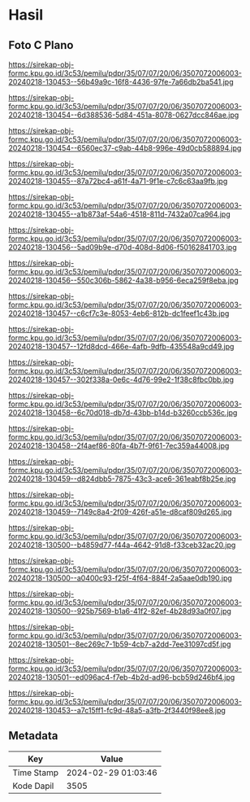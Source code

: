# Hasil

## Foto C Plano

https://sirekap-obj-formc.kpu.go.id/3c53/pemilu/pdpr/35/07/07/20/06/3507072006003-20240218-130453--56b49a9c-16f8-4436-97fe-7a66db2ba541.jpg

https://sirekap-obj-formc.kpu.go.id/3c53/pemilu/pdpr/35/07/07/20/06/3507072006003-20240218-130454--6d388536-5d84-451a-8078-0627dcc846ae.jpg

https://sirekap-obj-formc.kpu.go.id/3c53/pemilu/pdpr/35/07/07/20/06/3507072006003-20240218-130454--6560ec37-c9ab-44b8-996e-49d0cb588894.jpg

https://sirekap-obj-formc.kpu.go.id/3c53/pemilu/pdpr/35/07/07/20/06/3507072006003-20240218-130455--87a72bc4-a61f-4a71-9f1e-c7c6c63aa9fb.jpg

https://sirekap-obj-formc.kpu.go.id/3c53/pemilu/pdpr/35/07/07/20/06/3507072006003-20240218-130455--a1b873af-54a6-4518-811d-7432a07ca964.jpg

https://sirekap-obj-formc.kpu.go.id/3c53/pemilu/pdpr/35/07/07/20/06/3507072006003-20240218-130456--5ad09b9e-d70d-408d-8d06-f50162841703.jpg

https://sirekap-obj-formc.kpu.go.id/3c53/pemilu/pdpr/35/07/07/20/06/3507072006003-20240218-130456--550c306b-5862-4a38-b956-6eca259f8eba.jpg

https://sirekap-obj-formc.kpu.go.id/3c53/pemilu/pdpr/35/07/07/20/06/3507072006003-20240218-130457--c6cf7c3e-8053-4eb6-812b-dc1feef1c43b.jpg

https://sirekap-obj-formc.kpu.go.id/3c53/pemilu/pdpr/35/07/07/20/06/3507072006003-20240218-130457--12fd8dcd-466e-4afb-9dfb-435548a9cd49.jpg

https://sirekap-obj-formc.kpu.go.id/3c53/pemilu/pdpr/35/07/07/20/06/3507072006003-20240218-130457--302f338a-0e6c-4d76-99e2-1f38c8fbc0bb.jpg

https://sirekap-obj-formc.kpu.go.id/3c53/pemilu/pdpr/35/07/07/20/06/3507072006003-20240218-130458--6c70d018-db7d-43bb-b14d-b3260ccb536c.jpg

https://sirekap-obj-formc.kpu.go.id/3c53/pemilu/pdpr/35/07/07/20/06/3507072006003-20240218-130458--2f4aef86-80fa-4b7f-9f61-7ec359a44008.jpg

https://sirekap-obj-formc.kpu.go.id/3c53/pemilu/pdpr/35/07/07/20/06/3507072006003-20240218-130459--d824dbb5-7875-43c3-ace6-361eabf8b25e.jpg

https://sirekap-obj-formc.kpu.go.id/3c53/pemilu/pdpr/35/07/07/20/06/3507072006003-20240218-130459--7149c8a4-2f09-426f-a51e-d8caf809d265.jpg

https://sirekap-obj-formc.kpu.go.id/3c53/pemilu/pdpr/35/07/07/20/06/3507072006003-20240218-130500--b4859d77-f44a-4642-91d8-f33ceb32ac20.jpg

https://sirekap-obj-formc.kpu.go.id/3c53/pemilu/pdpr/35/07/07/20/06/3507072006003-20240218-130500--a0400c93-f25f-4f64-884f-2a5aae0db190.jpg

https://sirekap-obj-formc.kpu.go.id/3c53/pemilu/pdpr/35/07/07/20/06/3507072006003-20240218-130500--925b7569-b1a6-41f2-82ef-4b28d93a0f07.jpg

https://sirekap-obj-formc.kpu.go.id/3c53/pemilu/pdpr/35/07/07/20/06/3507072006003-20240218-130501--8ec269c7-1b59-4cb7-a2dd-7ee31097cd5f.jpg

https://sirekap-obj-formc.kpu.go.id/3c53/pemilu/pdpr/35/07/07/20/06/3507072006003-20240218-130501--ed096ac4-f7eb-4b2d-ad96-bcb59d246bf4.jpg

https://sirekap-obj-formc.kpu.go.id/3c53/pemilu/pdpr/35/07/07/20/06/3507072006003-20240218-130453--a7c15ff1-fc9d-48a5-a3fb-2f3440f98ee8.jpg


## Metadata

| Key        | Value               |
| ---------- | ------------------- |
| Time Stamp | 2024-02-29 01:03:46 |
| Kode Dapil | 3505                |



